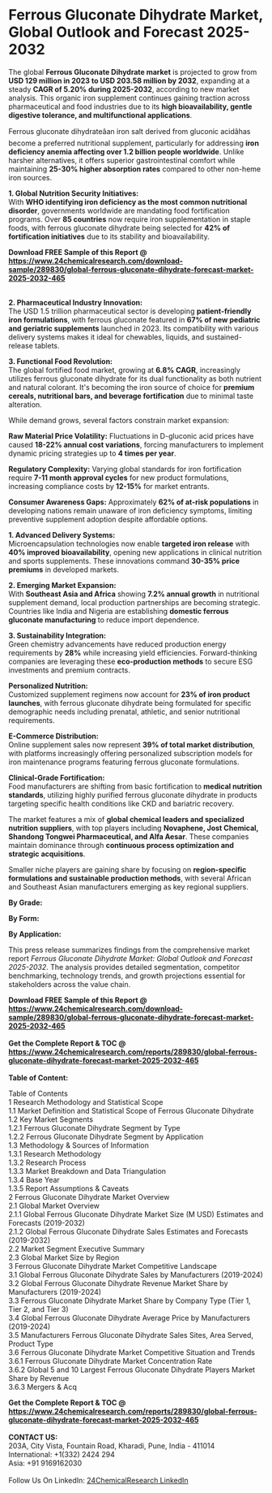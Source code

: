 <h1>Ferrous Gluconate Dihydrate Market, Global Outlook and Forecast 2025-2032</h1><p>The global <strong>Ferrous Gluconate Dihydrate market</strong> is projected to grow from <strong>USD 129 million in 2023 to USD 203.58 million by 2032</strong>, expanding at a steady <strong>CAGR of 5.20% during 2025-2032</strong>, according to new market analysis. This organic iron supplement continues gaining traction across pharmaceutical and food industries due to its <strong>high bioavailability, gentle digestive tolerance, and multifunctional applications</strong>.</p><p>Ferrous gluconate dihydrateâan iron salt derived from gluconic acidâhas become a preferred nutritional supplement, particularly for addressing <strong>iron deficiency anemia affecting over 1.2 billion people worldwide</strong>. Unlike harsher alternatives, it offers superior gastrointestinal comfort while maintaining <strong>25-30% higher absorption rates</strong> compared to other non-heme iron sources.</p><p><strong>1. Global Nutrition Security Initiatives:</strong><br>
With <strong>WHO identifying iron deficiency as the most common nutritional disorder</strong>, governments worldwide are mandating food fortification programs. Over <strong>85 countries</strong> now require iron supplementation in staple foods, with ferrous gluconate dihydrate being selected for <strong>42% of fortification initiatives</strong> due to its stability and bioavailability.</p><div><b>Download FREE Sample of this Report @ 
            <a href="https://www.24chemicalresearch.com/download-sample/289830/global-ferrous-gluconate-dihydrate-forecast-market-2025-2032-465">
            https://www.24chemicalresearch.com/download-sample/289830/global-ferrous-gluconate-dihydrate-forecast-market-2025-2032-465</a></b></div><br><p><strong>2. Pharmaceutical Industry Innovation:</strong><br>
The USD 1.5 trillion pharmaceutical sector is developing <strong>patient-friendly iron formulations</strong>, with ferrous gluconate featured in <strong>67% of new pediatric and geriatric supplements</strong> launched in 2023. Its compatibility with various delivery systems makes it ideal for chewables, liquids, and sustained-release tablets.</p><p><strong>3. Functional Food Revolution:</strong><br>
The global fortified food market, growing at <strong>6.8% CAGR</strong>, increasingly utilizes ferrous gluconate dihydrate for its dual functionality as both nutrient and natural colorant. It's becoming the iron source of choice for <strong>premium cereals, nutritional bars, and beverage fortification</strong> due to minimal taste alteration.</p><p>While demand grows, several factors constrain market expansion:</p><p><strong>Raw Material Price Volatility:</strong> Fluctuations in D-gluconic acid prices have caused <strong>18-22% annual cost variations</strong>, forcing manufacturers to implement dynamic pricing strategies up to <strong>4 times per year</strong>.</p><p><strong>Regulatory Complexity:</strong> Varying global standards for iron fortification require <strong>7-11 month approval cycles</strong> for new product formulations, increasing compliance costs by <strong>12-15%</strong> for market entrants.</p><p><strong>Consumer Awareness Gaps:</strong> Approximately <strong>62% of at-risk populations</strong> in developing nations remain unaware of iron deficiency symptoms, limiting preventive supplement adoption despite affordable options.</p><p><strong>1. Advanced Delivery Systems:</strong><br>
Microencapsulation technologies now enable <strong>targeted iron release</strong> with <strong>40% improved bioavailability</strong>, opening new applications in clinical nutrition and sports supplements. These innovations command <strong>30-35% price premiums</strong> in developed markets.</p><p><strong>2. Emerging Market Expansion:</strong><br>
With <strong>Southeast Asia and Africa</strong> showing <strong>7.2% annual growth</strong> in nutritional supplement demand, local production partnerships are becoming strategic. Countries like India and Nigeria are establishing <strong>domestic ferrous gluconate manufacturing</strong> to reduce import dependence.</p><p><strong>3. Sustainability Integration:</strong><br>
Green chemistry advancements have reduced production energy requirements by <strong>28%</strong> while increasing yield efficiencies. Forward-thinking companies are leveraging these <strong>eco-production methods</strong> to secure ESG investments and premium contracts.</p><p><strong>Personalized Nutrition:</strong><br>
	Customized supplement regimens now account for <strong>23% of iron product launches</strong>, with ferrous gluconate dihydrate being formulated for specific demographic needs including prenatal, athletic, and senior nutritional requirements.</p><p><strong>E-Commerce Distribution:</strong><br>
	Online supplement sales now represent <strong>39% of total market distribution</strong>, with platforms increasingly offering personalized subscription models for iron maintenance programs featuring ferrous gluconate formulations.</p><p><strong>Clinical-Grade Fortification:</strong><br>
	Food manufacturers are shifting from basic fortification to <strong>medical nutrition standards</strong>, utilizing highly purified ferrous gluconate dihydrate in products targeting specific health conditions like CKD and bariatric recovery.</p><p>The market features a mix of <strong>global chemical leaders and specialized nutrition suppliers</strong>, with top players including <strong>Novaphene, Jost Chemical, Shandong Tongwei Pharmaceutical, and Alfa Aesar</strong>. These companies maintain dominance through <strong>continuous process optimization and strategic acquisitions</strong>.</p><p>Smaller niche players are gaining share by focusing on <strong>region-specific formulations and sustainable production methods</strong>, with several African and Southeast Asian manufacturers emerging as key regional suppliers.</p><p><strong>By Grade:</strong></p><p><strong>By Form:</strong></p><p><strong>By Application:</strong></p><p>This press release summarizes findings from the comprehensive market report <em>Ferrous Gluconate Dihydrate Market: Global Outlook and Forecast 2025-2032</em>. The analysis provides detailed segmentation, competitor benchmarking, technology trends, and growth projections essential for stakeholders across the value chain.</p><div><b>Download FREE Sample of this Report @ 
            <a href="https://www.24chemicalresearch.com/download-sample/289830/global-ferrous-gluconate-dihydrate-forecast-market-2025-2032-465">
            https://www.24chemicalresearch.com/download-sample/289830/global-ferrous-gluconate-dihydrate-forecast-market-2025-2032-465</a></b></div><br><div><b>Get the Complete Report & TOC @ 
            <a href="https://www.24chemicalresearch.com/reports/289830/global-ferrous-gluconate-dihydrate-forecast-market-2025-2032-465">
            https://www.24chemicalresearch.com/reports/289830/global-ferrous-gluconate-dihydrate-forecast-market-2025-2032-465</a></b></div><br>
            <b>Table of Content:</b><p>Table of Contents<br />
1 Research Methodology and Statistical Scope<br />
1.1 Market Definition and Statistical Scope of Ferrous Gluconate Dihydrate<br />
1.2 Key Market Segments<br />
1.2.1 Ferrous Gluconate Dihydrate Segment by Type<br />
1.2.2 Ferrous Gluconate Dihydrate Segment by Application<br />
1.3 Methodology & Sources of Information<br />
1.3.1 Research Methodology<br />
1.3.2 Research Process<br />
1.3.3 Market Breakdown and Data Triangulation<br />
1.3.4 Base Year<br />
1.3.5 Report Assumptions & Caveats<br />
2 Ferrous Gluconate Dihydrate Market Overview<br />
2.1 Global Market Overview<br />
2.1.1 Global Ferrous Gluconate Dihydrate Market Size (M USD) Estimates and Forecasts (2019-2032)<br />
2.1.2 Global Ferrous Gluconate Dihydrate Sales Estimates and Forecasts (2019-2032)<br />
2.2 Market Segment Executive Summary<br />
2.3 Global Market Size by Region<br />
3 Ferrous Gluconate Dihydrate Market Competitive Landscape<br />
3.1 Global Ferrous Gluconate Dihydrate Sales by Manufacturers (2019-2024)<br />
3.2 Global Ferrous Gluconate Dihydrate Revenue Market Share by Manufacturers (2019-2024)<br />
3.3 Ferrous Gluconate Dihydrate Market Share by Company Type (Tier 1, Tier 2, and Tier 3)<br />
3.4 Global Ferrous Gluconate Dihydrate Average Price by Manufacturers (2019-2024)<br />
3.5 Manufacturers Ferrous Gluconate Dihydrate Sales Sites, Area Served, Product Type<br />
3.6 Ferrous Gluconate Dihydrate Market Competitive Situation and Trends<br />
3.6.1 Ferrous Gluconate Dihydrate Market Concentration Rate<br />
3.6.2 Global 5 and 10 Largest Ferrous Gluconate Dihydrate Players Market Share by Revenue<br />
3.6.3 Mergers & Acq</p><div><b>Get the Complete Report & TOC @ 
            <a href="https://www.24chemicalresearch.com/reports/289830/global-ferrous-gluconate-dihydrate-forecast-market-2025-2032-465">
            https://www.24chemicalresearch.com/reports/289830/global-ferrous-gluconate-dihydrate-forecast-market-2025-2032-465</a></b></div><br><b>CONTACT US:</b><br>
            203A, City Vista, Fountain Road, Kharadi, Pune, India - 411014<br>
            International: +1(332) 2424 294<br>
            Asia: +91 9169162030 <br><br>
            Follow Us On LinkedIn: <a href="https://www.linkedin.com/company/24chemicalresearch/">24ChemicalResearch LinkedIn</a>